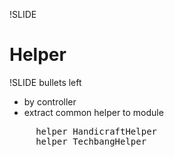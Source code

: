 !SLIDE

# Helper

!SLIDE bullets left

* by controller
* extract common helper to module

<div class="smaller">
  <pre class="sh_ruby">
     helper HandicraftHelper
     helper TechbangHelper
  </pre>
</div>


